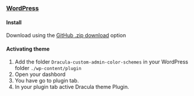 ### [WordPress](https://wordpress.org/)

#### Install

Download using the [GitHub .zip download](https://github.com/dracula/wordpress/archive/master.zip) option

#### Activating theme

1. Add the folder `Dracula-custom-admin-color-schemes` in your WordPress folder `./wp-content/plugin`
2. Open your dashbord
3. You have go to plugin tab.
4. In your plugin tab active Dracula theme Plugin.